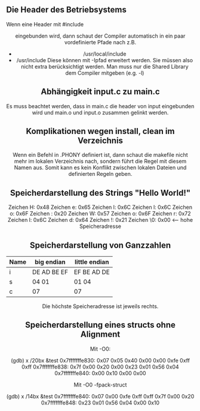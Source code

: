 ## Die Header des Betriebsystems
Wenn eine Header mit #include <header> eingebunden wird, dann schaut der Compiler automatisch in ein paar vordefinierte Pfade nach z.B.
 * /usr/local/include
 * /usr/include
Diese können mit -Ipfad erweitert werden. Sie müssen also nicht extra berücksichtigt werden. Man muss nur die Shared Library dem Compiler mitgeben (e.g. -l)

## Abhängigkeit input.c zu main.c
Es muss beachtet werden, dass in main.c die header von input eingebunden wird und main.o und input.o zusammen gelinkt werden.

## Komplikationen wegen install, clean im Verzeichnis
Wenn ein Befehl in .PHONY definiert ist, dann schaut die makefile nicht mehr im lokalen Verzeichnis nach, sondern führt die Regel mit diesem Namen aus. Somit kann es kein Konflikt zwischen lokalen Dateien und definierten Regeln geben.

## Speicherdarstellung des Strings "Hello World!"
Zeichen H: 0x48
Zeichen e: 0x65
Zeichen l: 0x6C
Zeichen l: 0x6C
Zeichen o: 0x6F
Zeichen  : 0x20
Zeichen W: 0x57
Zeichen o: 0x6F
Zeichen r: 0x72
Zeichen l: 0x6C
Zeichen d: 0x64
Zeichen !: 0x21
Zeichen \0: 0x00 <-- hohe Speicheradresse

## Speicherdarstellung von Ganzzahlen

Name  |  big endian  |  little endian |
------|--------------|----------------|
 i    | DE AD BE EF  | EF BE AD DE    |
 s    | 04 01        | 01 04          |
 c    | 07           | 07             |

Die höchste Speicheradresse ist jeweils rechts.

## Speicherdarstellung eines structs ohne Alignment
Mit -O0:

(gdb) x /20bx &test
0x7fffffffe830:	0x07	0x05	0x40	0x00	0x00	0xfe	0xff	0xff
0x7fffffffe838:	0x7f	0x00	0x20	0x00	0x23	0x01	0x56	0x04
0x7fffffffe840:	0x00	0x10	0x00	0x00
 
Mit -O0 -fpack-struct

(gdb) x /14bx &test
0x7fffffffe840:	0x07	0x00	0xfe	0xff	0xff	0x7f	0x00	0x20
0x7fffffffe848:	0x23	0x01	0x56	0x04	0x00	0x10
